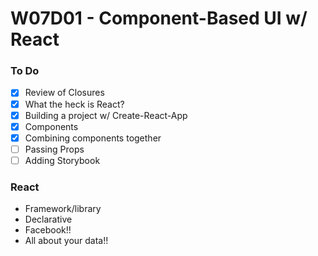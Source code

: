 # W07D01 - Component-Based UI w/ React

### To Do
- [x] Review of Closures
- [x] What the heck is React?
- [x] Building a project w/ Create-React-App
- [x] Components
- [x] Combining components together
- [ ] Passing Props
- [ ] Adding Storybook

### React
* Framework/library
* Declarative
* Facebook!!
* All about your data!!



















# 
